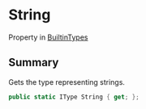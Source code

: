 # String

Property in [BuiltinTypes](./)

## Summary

Gets the type representing strings.

```csharp
public static IType String { get; };
```
